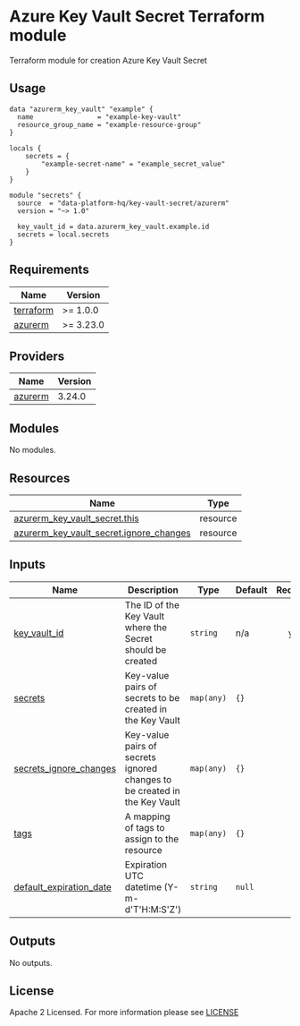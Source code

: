 # Azure Key Vault Secret Terraform module
Terraform module for creation Azure Key Vault Secret

## Usage

```hcl
data "azurerm_key_vault" "example" {
  name                = "example-key-vault"
  resource_group_name = "example-resource-group"
}

locals {
    secrets = { 
        "example-secret-name" = "example_secret_value" 
    }
}

module "secrets" {
  source  = "data-platform-hq/key-vault-secret/azurerm"
  version = "~> 1.0"

  key_vault_id = data.azurerm_key_vault.example.id
  secrets = local.secrets
}
```

<!-- BEGIN_TF_DOCS -->
## Requirements

| Name | Version |
|------|---------|
| <a name="requirement_terraform"></a> [terraform](#requirement\_terraform) | >= 1.0.0 |
| <a name="requirement_azurerm"></a> [azurerm](#requirement\_azurerm) | >= 3.23.0 |

## Providers

| Name | Version |
|------|---------|
| <a name="provider_azurerm"></a> [azurerm](#provider\_azurerm) | 3.24.0 |

## Modules

No modules.

## Resources

| Name | Type |
|------|------|
| [azurerm_key_vault_secret.this](https://registry.terraform.io/providers/hashicorp/azurerm/latest/docs/resources/key_vault_secret) | resource |
| [azurerm_key_vault_secret.ignore_changes](https://registry.terraform.io/providers/hashicorp/azurerm/latest/docs/resources/key_vault_secret) | resource |

## Inputs

| Name | Description | Type | Default | Required |
|------|-------------|------|---------|:--------:|
| <a name="input_key_vault_id"></a> [key\_vault\_id](#input\_key\_vault\_id) | The ID of the Key Vault where the Secret should be created | `string` | n/a | yes |
| <a name="input_secrets"></a> [secrets](#input\_secrets) | Key-value pairs of secrets to be created in the Key Vault | `map(any)` | `{}` | no |
| <a name="input_secrets_ignore_changes"></a> [secrets\_ignore\_changes](#input\_secrets\_ignore\_changes) | Key-value pairs of secrets ignored changes to be created in the Key Vault | `map(any)` | `{}` | no |
| <a name="input_tags"></a> [tags](#input\_tags) | A mapping of tags to assign to the resource | `map(any)` | `{}` | no |
| <a name="input_default_expiration_date"></a> [default\_expiration\_date](#input\_default\_expiration\_date) | Expiration UTC datetime (Y-m-d'T'H:M:S'Z') | `string` | `null` | no |


## Outputs

No outputs.
<!-- END_TF_DOCS -->

## License

Apache 2 Licensed. For more information please see [LICENSE](https://github.com/data-platform-hq/terraform-azurerm-key-vault-secret/tree/main/LICENSE)
